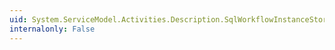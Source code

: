 ```yaml
---
uid: System.ServiceModel.Activities.Description.SqlWorkflowInstanceStoreBehavior.InstanceLockedExceptionAction
internalonly: False
---
```

